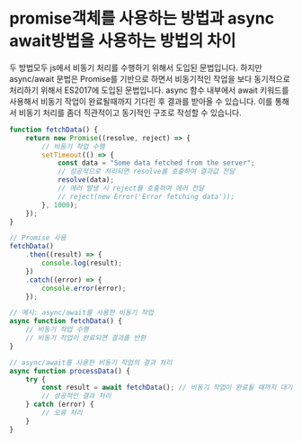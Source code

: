 # promise객체를 사용하는 방법과 async await방법을 사용하는 방법의 차이

두 방법모두 js에서 비동기 처리를 수행하기 위해서 도입된 문법입니다.
하지만 async/await 문법은 Promise를 기반으로 하면서 비동기적인 작업을 보다 동기적으로 처리하기 위해서 ES2017에 도입된 문법입니다. async 함수 내부에서 await 키워드를 사용해서 비동기 작업이 완료될때까지 기다린 후 결과를 받아올 수 있습니다. 이를 통해서 비동기 처리를 좀더 직관적이고 동기적인 구조로 작성할 수 있습니다.

```js
function fetchData() {
	return new Promise((resolve, reject) => {
		// 비동기 작업 수행
		setTimeout(() => {
			const data = "Some data fetched from the server";
			// 성공적으로 처리되면 resolve를 호출하여 결과값 전달
			resolve(data);
			// 에러 발생 시 reject를 호출하여 에러 전달
			// reject(new Error('Error fetching data'));
		}, 1000);
	});
}

// Promise 사용
fetchData()
	.then((result) => {
		console.log(result);
	})
	.catch((error) => {
		console.error(error);
	});
```

```js
// 예시: async/await를 사용한 비동기 작업
async function fetchData() {
	// 비동기 작업 수행
	// 비동기 작업이 완료되면 결과를 반환
}

// async/await를 사용한 비동기 작업의 결과 처리
async function processData() {
	try {
		const result = await fetchData(); // 비동기 작업이 완료될 때까지 대기하고 결과를 받아옴
		// 성공적인 결과 처리
	} catch (error) {
		// 오류 처리
	}
}
```
